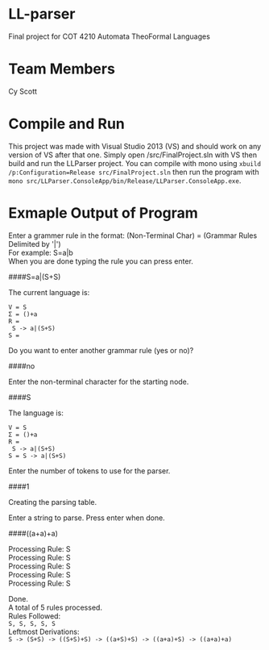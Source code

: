 # LL-parser
Final project for COT 4210 Automata TheoFormal Languages

# Team Members
Cy Scott

# Compile and Run

This project was made with Visual Studio 2013 (VS) and should work on any version of VS after that one. Simply open /src/FinalProject.sln with VS then build and run the LLParser project. You can compile with mono using `xbuild /p:Configuration=Release src/FinalProject.sln` then run the program with
`mono src/LLParser.ConsoleApp/bin/Release/LLParser.ConsoleApp.exe`.

# Exmaple Output of Program
Enter a grammer rule in the format: (Non-Terminal Char) = (Grammar Rules Delimited by '|')  
For example: S=a|b  
When you are done typing the rule you can press enter.  

####S=a|(S+S)

The current language is:

`V = S`  
`Σ = ()+a`  
`R =`  
` S -> a|(S+S)`  
`S =`  

Do you want to enter another grammar rule (yes or no)?

####no

Enter the non-terminal character for the starting node.

####S

The language is:

`V = S`  
`Σ = ()+a`  
`R =`  
` S -> a|(S+S)`  
`S = S -> a|(S+S)`  

Enter the number of tokens to use for the parser.

####1

Creating the parsing table.

Enter a string to parse. Press enter when done.

####((a+a)+a)

Processing Rule: S  
Processing Rule: S  
Processing Rule: S  
Processing Rule: S  
Processing Rule: S  

Done.  
A total of 5 rules processed.  
Rules Followed:  
`S, S, S, S, S`  
Leftmost Derivations:  
`S -> (S+S) -> ((S+S)+S) -> ((a+S)+S) -> ((a+a)+S) -> ((a+a)+a)`  
